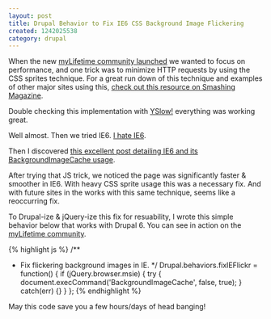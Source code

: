 ```yaml
--- 
layout: post
title: Drupal Behavior to Fix IE6 CSS Background Image Flickering
created: 1242025538
category: drupal
---
```

When the new <a href="http://tedserbinski.com/tags/portfolio/mylifetime-community-launches">myLifetime community launched</a> we wanted to focus on performance, and one trick was to minimize HTTP requests by using the CSS sprites technique. For a great run down of this technique and examples of other major sites using this, <a href="http://www.smashingmagazine.com/2009/04/27/the-mystery-of-css-sprites-techniques-tools-and-tutorials/">check out this resource on Smashing Magazine</a>.

Double checking this implementation with <a href="http://developer.yahoo.com/yslow/">YSlow!</a> everything was working great.

Well almost. Then we tried IE6. <a href="http://blog.hugsformonsters.com/post/87657240/overly-judgemental-ie6-splash-pages">I hate IE6</a>.

Then I discovered <a href="http://misterpixel.blogspot.com/2006/09/forensic-analysis-of-ie6.html">this excellent post detailing IE6 and its BackgroundImageCache usage</a>.

After trying that JS trick, we noticed the page was significantly faster & smoother in IE6. With heavy CSS sprite usage this was a necessary fix. And with future sites in the works with this same technique, seems like a reoccurring fix.

To Drupal-ize & jQuery-ize this fix for resuability, I wrote this simple behavior below that works with Drupal 6. You can see in action on the <a href="http://mylifetime.com/community">myLifetime community</a>.

{% highlight js %}
/**
 * Fix flickering background images in IE.
 */
Drupal.behaviors.fixIEFlickr = function() {
  if (jQuery.browser.msie) {
    try { 
      document.execCommand('BackgroundImageCache', false, true); 
    } catch(err) {}
  }
};
{% endhighlight %}

May this code save you a few hours/days of head banging! 

